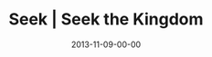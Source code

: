 ---
layout: message
category: message
series: "Kingdom Come"
title: "Seek | Seek the Kingdom"
date: 2013-11-09-00-00
message_id: 830
audio: "http://s3.amazonaws.com/crossroads-media/media/legacy/mp3/110913forweb.mp3"
audio-duration: "42:37"
description: "Brian Tome talks about seeking the Kingdom"
video: "https://s3.amazonaws.com/crossroadsvideomessages/110913forweb.mp4"
video-duration: "42:37"
video-image: "http://s3.amazonaws.com/crossroads-media/images/legacy/content/btstill110913.jpg"
program: "http://s3.amazonaws.com/crossroads-media/media/legacy/documents/KingdomProgram_Week5_LO.pdf"
explicit: "N"
---